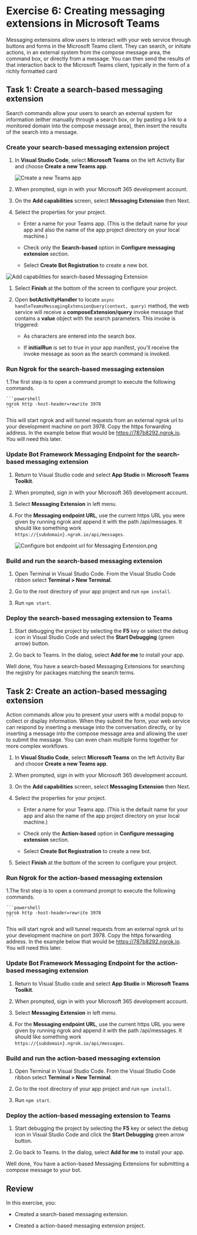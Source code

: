 ﻿# Exercise 6: Creating messaging extensions in Microsoft Teams

Messaging extensions allow users to interact with your web service through buttons and forms in the Microsoft Teams client. They can search, or initiate actions, in an external system from the compose message area, the command box, or directly from a message. You can then send the results of that interaction back to the Microsoft Teams client, typically in the form of a richly formatted card

## Task 1: Create a search-based messaging extension

Search commands allow your users to search an external system for information (either manually through a search box, or by pasting a link to a monitored domain into the compose message area), then insert the results of the search into a message.

### Create your search-based messaging extension project

1. In **Visual Studio Code**, select **Microsoft Teams** on the left Activity Bar and choose **Create a new Teams app**.

    ![Create a new Teams app](../../Linked_Image_Files/m04_e01_t02_image_1.png)

1. When prompted, sign in with your Microsoft 365 development account.

1. On the **Add capabilities** screen, select **Messaging Extension** then Next.

1. Select the properties for your project.

   - Enter a name for your Teams app. (This is the default name for your app and also the name of the app project directory on your local machine.)
  
   - Check only the **Search-based** option in **Configure messaging extension** section.

   - Select **Create Bot Registration** to create a new bot.

  ![Add capabilities for search-based Messaging Extension](../../Linked_Image_Files/add-capabilities-for-search-based-messaging-extension.png)

1. Select **Finish** at the bottom of the screen to configure your project.

1. Open **botActivityHandler** to locate `async handleTeamsMessagingExtensionQuery(context, query)` method, the web service will receive a **composeExtension/query** invoke message that contains a **value** object with the search parameters. This invoke is triggered:

   - As characters are entered into the search box.

   - If **initialRun** is set to true in your app manifest, you'll receive the invoke message as soon as the search command is invoked.

### Run Ngrok for the search-based messaging extension

1.The first step is to open a command prompt to execute the following commands.

    ```powershell
    ngrok http -host-header=rewrite 3978
    ```

   This will start ngrok and will tunnel requests from an external ngrok url to your development machine on port 3978. Copy the https forwarding address. In the example below that would be https://787b8292.ngrok.io. You will need this later.

### Update Bot Framework Messaging Endpoint for the search-based messaging extension

1. Return to Visual Studio code and select **App Studio** in **Microsoft Teams Toolkit**.

1. When prompted, sign in with your Microsoft 365 development account.

1. Select **Messaging Extension** in left menu.

1. For the **Messaging endpoint URL**, use the current https URL you were given by running ngrok and append it with the path /api/messages. It should like something work `https://{subdomain}.ngrok.io/api/messages`.

   ![Configure bot endpoint url for Messaging Extension.png](../../Linked_Image_Files/configure-bot-endpoint-url-for-messaging-extension.png)

### Build and run the search-based messaging extension

1. Open Terminal in Visual Studio Code. From the Visual Studio Code ribbon select **Terminal > New Terminal**.

1. Go to the root directory of your app project and run `npm install`.

1. Run `npm start`.

### Deploy the search-based messaging extension to Teams

1. Start debugging the project by selecting the **F5** key or select the debug icon in Visual Studio Code and select the **Start Debugging** (green arrow) button.

1. Go back to Teams. In the dialog, select **Add for me** to install your app.

Well done, You have a search-based Messaging Extensions for searching the registry for packages matching the search terms.

## Task 2: Create an action-based messaging extension

Action commands allow you to present your users with a modal popup to collect or display information. When they submit the form, your web service can respond by inserting a message into the conversation directly, or by inserting a message into the compose message area and allowing the user to submit the message. You can even chain multiple forms together for more complex workflows.

1. In **Visual Studio Code**, select **Microsoft Teams** on the left Activity Bar and choose **Create a new Teams app**.

1. When prompted, sign in with your Microsoft 365 development account.

1. On the **Add capabilities** screen, select **Messaging Extension** then Next.

1. Select the properties for your project.

   - Enter a name for your Teams app. (This is the default name for your app and also the name of the app project directory on your local machine.)
  
   - Check only the **Action-based** option in **Configure messaging extension** section.

   - Select **Create Bot Regisstration** to create a new bot.

1. Select **Finish** at the bottom of the screen to configure your project.

### Run Ngrok for the action-based messaging extension

1.The first step is to open a command prompt to execute the following commands.

    ```powershell
    ngrok http -host-header=rewrite 3978
    ```

   This will start ngrok and will tunnel requests from an external ngrok url to your development machine on port 3978. Copy the https forwarding address. In the example below that would be https://787b8292.ngrok.io. You will need this later.

### Update Bot Framework Messaging Endpoint for the action-based messaging extension

1. Return to Visual Studio code and select **App Studio** in **Microsoft Teams Toolkit**.

1. When prompted, sign in with your Microsoft 365 development account.

1. Select **Messaging Extension** in left menu.

1. For the **Messaging endpoint URL**, use the current https URL you were given by running ngrok and append it with the path /api/messages. It should like something work `https://{subdomain}.ngrok.io/api/messages`.

### Build and run the action-based messaging extension

1. Open Terminal in Visual Studio Code. From the Visual Studio Code ribbon select **Terminal > New Terminal**.

1. Go to the root directory of your app project and run `npm install`.

1. Run `npm start`.

### Deploy the action-based messaging extension to Teams

1. Start debugging the project by selecting the **F5** key or select the debug icon in Visual Studio Code and click the **Start Debugging** green arrow button.

1. Go back to Teams. In the dialog, select **Add for me** to install your app.

Well done, You have a action-based Messaging Extensions for submitting a compose message to your bot.

## Review

In this exercise, you:

- Created a search-based messaging extension.

- Created a action-based messaging extension project.

